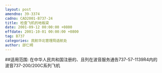 ```yaml
---
layout: post
amendno: 39-3374
cadno: CAD2001-B737-24
title: 检查飞机的地板梁
date: 2001-09-12 00:00:00 +0800
effdate: 2001-10-01 00:00:00 +0800
tag: B737
categories: 民航华北管理局适航处
author: 邵仁明
---
```


##适用范围:
在中华人民共和国注册的、且列在波音服务通告737-57-1139R4内的波音737-200/200C系列飞机


